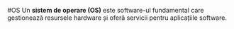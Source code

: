 #OS
Un **sistem de operare (OS)** este software-ul fundamental care gestionează resursele hardware și oferă servicii pentru aplicațiile software.  



